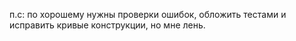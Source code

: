 п.с: по хорошему нужны проверки ошибок, обложить тестами и исправить кривые конструкции, но мне лень.
